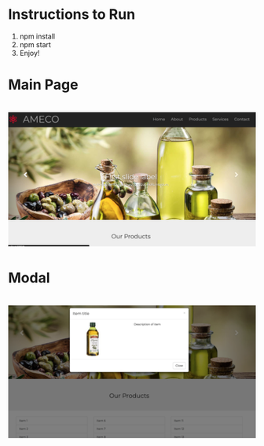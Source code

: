 # Instructions to Run

1. npm install
2. npm start
3. Enjoy!

# Main Page
# <img src="readme-pictures/main-page.png"> 

# Modal
# <img src="readme-pictures/modal.png"> 
